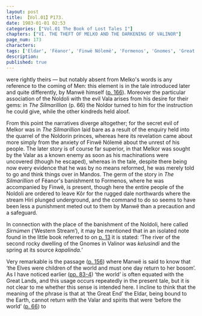 ```yaml
---
layout: post
title: 【Vol.01】P173.
date: 1983-01-01 02:53
categories: ["Vol.01 The Book of Lost Tales I"]
chapters: ["VI. THE THEFT OF MELKO AND THE DARKENING OF VALINOR"]
page_num: 173
characters: 
tags: ['Eldar', 'Fëanor', 'Finwë Nólemë', 'Formenos', 'Gnomes', 'Great End', 'Great Lands', 'Híri', 'Kapalinda', 'Kelusindi', 'Kôr', 'Mandos', 'Manwë', 'Melko', 'Melkor', 'Men', 'Noldoli', 'Noldor', 'Noldorin', 'Silmarillion, The', 'Simúmen']
description: 
published: true
---
```


<p style="text-indent: 0;">
were rightly theirs — but notably absent from Melko's words is any reference to the coming of Men: this element is in the tale introduced later and quite differently, by Manwë himself (<a href="{{site.baseurl}}/vol01-p166">p. 166</a>). Moreover the particular association of the Noldoli with the evil Vala arises from his desire for their gems: in <I>The Silmarillion</I> (p. 66) the Noldor turned to him for the instruction he could give, while the other kindreds held aloof.
</p>

From this point the narratives diverge altogether; for the secret evil of Melkor was in <I>The Silmarillion</I> laid bare as a result of the enquiry held into the quarrel of the Noldorin princes, whereas here its revelation came about more simply from the anxiety of Finwë Nólemë about the unrest of his people. The later story is of course far superior, in that Melkor was sought by the Valar as a known enemy as soon as his machinations were uncovered (though he escaped), whereas in the tale, despite there being now every evidence that he was by no means reformed, he was merely told to go and think things over in Mandos. The germ of the story in <I>The Silmarillion</I> of Fëanor's banishment to Formenos, where he was accompanied by Finwë, is present, though here the entire people of the Noldoli are ordered to leave Kôr for the rugged dale northwards where the stream Híri plunged underground, and the command to do so seems to have been less a punishment meted out to them by Manwë than a precaution and a safeguard.

In connection with the place of the banishment of the Noldoli, here called <I>Sirnúmen</I> (‘Western Stream’), it may be mentioned that in an isolated note found in the little book referred to on [p. 13]({{sitp.baseurl}}/vol01-p13) it is stated: ‘The river of the second rocky dwelling of the Gnomes in Valinor was <I>kelusindi</I> and the spring at its source <I>kapalinda.’</I>

Very remarkable is the passage ([p. 156]({{site.baseurl}}/vol01-p156)) where Manwë is said to know that ‘the Elves were children of the world and must one day return to her bosom’. As I have noticed earlier ([pp. 83-4]({{site.baseurl}}/vol01-p83)) ‘the world’ is often equated with the Great Lands, and this usage occurs repeatedly in the present tale, but it is not clear to me whether this sense is intended here. I incline to think that the meaning of the phrase is that at ‘the Great End’ the Eldar, being bound to the Earth, cannot return with the Valar and spirits that were ‘before the world’ ([p. 66]({{site.baseurl}}/vol01-p66)) to

